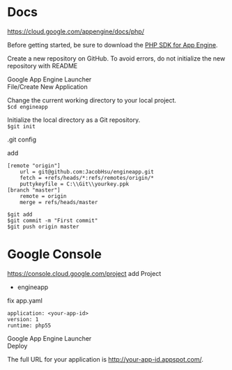 # Docs

https://cloud.google.com/appengine/docs/php/  

Before getting started, be sure to download the [PHP SDK for App Engine](https://cloud.google.com/appengine/downloads#Google_App_Engine_SDK_for_PHP).


Create a new repository on GitHub. To avoid errors, do not initialize the new repository with README  

Google App Engine Launcher  
File/Create New Application  

Change the current working directory to your local project.  
`$cd engineapp`  

Initialize the local directory as a Git repository.  
`$git init`  


.git config  

add
```
[remote "origin"]
    url = git@github.com:JacobHsu/engineapp.git
    fetch = +refs/heads/*:refs/remotes/origin/*
    puttykeyfile = C:\\Git\\yourkey.ppk
[branch "master"]
    remote = origin
    merge = refs/heads/master
```

`$git add`  
`$git commit -m "First commit"`  
`$git push origin master`  

# Google Console

https://console.cloud.google.com/project
add Project

* engineapp  <your-app-id>


fix app.yaml
```
application: <your-app-id>
version: 1
runtime: php55
```

Google App Engine Launcher  
Deploy  

The full URL for your application is http://your-app-id.appspot.com/.
